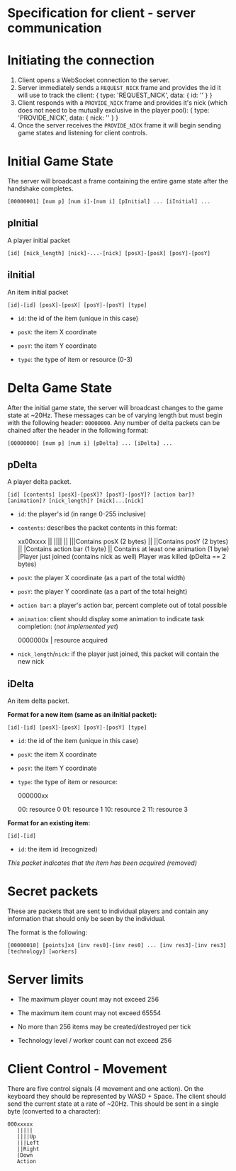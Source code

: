 # Specification for client - server communication

# Initiating the connection
1. Client opens a WebSocket connection to the server.
2. Server immediately sends a `REQUEST_NICK` frame and provides the id it will use to track the client:
        {
			type: 'REQUEST_NICK',
			data: {
				id: '<id assigned to client>'
			}
		}
3. Client responds with a `PROVIDE_NICK` frame and provides it's nick (which does not need to be mutually exclusive in the player pool):
        {
			type: 'PROVIDE_NICK',
			data: {
				nick: '<nick>'
			}
		}
4. Once the server receives the `PROVIDE_NICK` frame it will begin sending game states and listening for client controls.

# Initial Game State

The server will broadcast a frame containing the entire game state after the handshake completes.

    [00000001] [num p] [num i]-[num i] [pInitial] ... [iInitial] ...

## pInitial

A player initial packet

    [id] [nick_length] [nick]-...-[nick] [posX]-[posX] [posY]-[posY]

## iInitial

An item initial packet

    [id]-[id] [posX]-[posX] [posY]-[posY] [type]

* `id`: the id of the item (unique in this case)

* `posX`: the item X coordinate

* `posY`: the item Y coordinate

* `type`: the type of item or resource (0-3)

# Delta Game State

After the initial game state, the server will broadcast changes to the game state at ~20Hz. These messages can be of varying length but must begin with the following header: `00000000`. Any number of delta packets can be chained after the header in the following format:

    [00000000] [num p] [num i] [pDelta] ... [iDelta] ...

## pDelta

A player delta packet.

    [id] [contents] [posX]-[posX]? [posY]-[posY]? [action bar]? [animation]? [nick_length]? [nick]...[nick]

* `id`: the player's id (in range 0-255 inclusive)

* `contents`: describes the packet contents in this format:


    xx00xxxx
	||  ||||
	||  |||Contains posX (2 bytes)
	||  ||Contains posY (2 bytes)
	||  |Contains action bar (1 byte)
	||  Contains at least one animation (1 byte)
	|Player just joined (contains nick as well)
	Player was killed (pDelta == 2 bytes)

* `posX`: the player X coordinate (as a part of the total width)

* `posY`: the player Y coordinate (as a part of the total height)

* `action bar`: a player's action bar, percent complete out of total possible

* `animation`: client should display some animation to indicate task completion: (*not implemented yet*)


    0000000x
	       |
           resource acquired

* `nick_length`/`nick`: if the player just joined, this packet will contain the new nick


## iDelta

An item delta packet.

**Format for a new item (same as an iInitial packet):**

    [id]-[id] [posX]-[posX] [posY]-[posY] [type]

* `id`: the id of the item (unique in this case)

* `posX`: the item X coordinate

* `posY`: the item Y coordinate

* `type`: the type of item or resource:


    000000xx

	00: resource 0
	01: resource 1
	10: resource 2
	11: resource 3


**Format for an existing item:**

    [id]-[id]

* `id`: the item id (recognized)

*This packet indicates that the item has been acquired (removed)*

# Secret packets

These are packets that are sent to individual players and contain any information that should only be seen by the individual.

The format is the following:

    [00000010] [points]x4 [inv res0]-[inv res0] ... [inv res3]-[inv res3] [technology] [workers]


# Server limits

* The maximum player count may not exceed 256

* The maximum item count may not exceed 65554

* No more than 256 items may be created/destroyed per tick

* Technology level / worker count can not exceed 256

# Client Control - Movement

There are five control signals (4 movement and one action). On the keyboard they should be represented by WASD + Space. The client should send the current state at a rate of ~20Hz. This should be sent in a single byte (converted to a character):

    000xxxxx
	   |||||
	   ||||Up
	   |||Left
	   ||Right
	   |Down
	   Action
